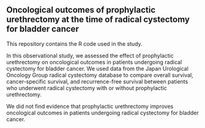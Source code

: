 ## Oncological outcomes of prophylactic urethrectomy at the time of radical cystectomy for bladder cancer

This repository contains the R code used in the study.

In this observational study, we assessed the effect of prophylactic urethrectomy on oncological outcomes in patients undergoing radical cystectomy for bladder cancer. We used data from the Japan Urological Oncology Group radical cystectomy database to compare overall survival, cancer-specific survival, and recurrence-free survival between patients who underwent radical cystectomy with or without prophylactic urethrectomy.

We did not find evidence that prophylactic urethrectomy improves oncological outcomes in patients undergoing radical cystectomy for bladder cancer. 